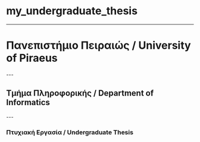 # my_undergraduate_thesis
---
<h1>Πανεπιστήμιο Πειραιώς / University of Piraeus</h1>
---
<h2>Τμήμα Πληροφορικής / Department of Informatics</h2>
---
<h3>Πτυχιακή Εργασία / Undergraduate Thesis</h3>
